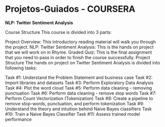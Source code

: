 # Projetos-Guiados - COURSERA


**NLP: Twitter Sentiment Analysis**

Course Structure
This course is divided into 3 parts:

Project Overview: This introductory reading material will walk you through the project.
NLP: Twitter Sentiment Analysis: This is the hands on project that we will work on in Rhyme.
Graded Quiz: This is the final assignment that you need to pass in order to finish the course successfully.
Project Structure
The hands on project on Twitter Sentiment Analysis is divided into following tasks:

Task #1: Understand the Problem Statement and business case 
Task #2: Import libraries and datasets
Task #3: Perform Exploratory Data Analysis
Task #4: Plot the word cloud
Task #5: Perform data cleaning - removing punctuation
Task #6: Perform data cleaning - remove stop words
Task #7: Perform Count Vectorization (Tokenization)
Task #8: Create a pipeline to remove stop-words, punctuation, and perform tokenization
Task #9: Understand the theory and intuition behind Naive Bayes classifiers
Task #10: Train a Naive Bayes Classifier
Task #11: Assess trained model performance


